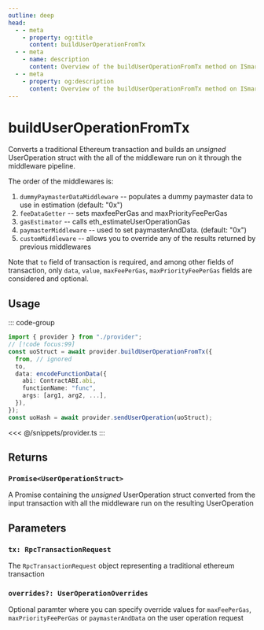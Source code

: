 ```yaml
---
outline: deep
head:
  - - meta
    - property: og:title
      content: buildUserOperationFromTx
  - - meta
    - name: description
      content: Overview of the buildUserOperationFromTx method on ISmartAccountProvider
  - - meta
    - property: og:description
      content: Overview of the buildUserOperationFromTx method on ISmartAccountProvider
---
```


# buildUserOperationFromTx

Converts a traditional Ethereum transaction and builds an _unsigned_ UserOperation struct with the all of the middleware run on it through the middleware pipeline.

The order of the middlewares is:

1.  `dummyPaymasterDataMiddleware` -- populates a dummy paymaster data to use in estimation (default: "0x")
2.  `feeDataGetter` -- sets maxfeePerGas and maxPriorityFeePerGas
3.  `gasEstimator` -- calls eth_estimateUserOperationGas
4.  `paymasterMiddleware` -- used to set paymasterAndData. (default: "0x")
5.  `customMiddleware` -- allows you to override any of the results returned by previous middlewares

Note that `to` field of transaction is required, and among other fields of transaction, only `data`, `value`, `maxFeePerGas`, `maxPriorityFeePerGas` fields are considered and optional.

## Usage

::: code-group

```ts [example.ts]
import { provider } from "./provider";
// [!code focus:99]
const uoStruct = await provider.buildUserOperationFromTx({
  from, // ignored
  to,
  data: encodeFunctionData({
    abi: ContractABI.abi,
    functionName: "func",
    args: [arg1, arg2, ...],
  }),
});
const uoHash = await provider.sendUserOperation(uoStruct);
```

<<< @/snippets/provider.ts
:::

## Returns

### `Promise<UserOperationStruct>`

A Promise containing the _unsigned_ UserOperation struct converted from the input transaction with all the middleware run on the resulting UserOperation

## Parameters

### `tx: RpcTransactionRequest`

The `RpcTransactionRequest` object representing a traditional ethereum transaction

### `overrides?: UserOperationOverrides`

Optional paramter where you can specify override values for `maxFeePerGas`, `maxPriorityFeePerGas` or `paymasterAndData` on the user operation request

